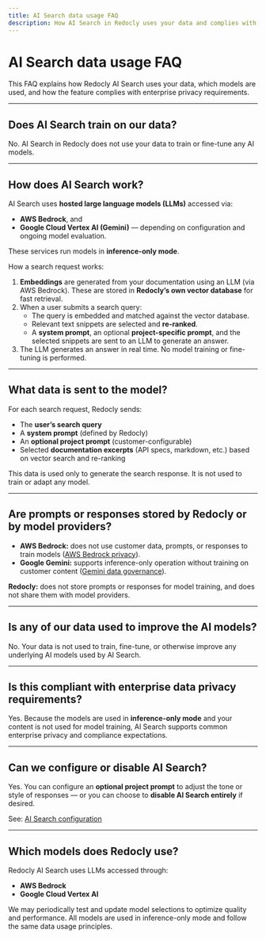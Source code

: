 ```yaml
---
title: AI Search data usage FAQ
description: How AI Search in Redocly uses your data and complies with enterprise privacy requirements
---
```


# AI Search data usage FAQ

This FAQ explains how Redocly AI Search uses your data, which models are used, and how the feature complies with enterprise privacy requirements.

---

## Does AI Search train on our data?

No.
AI Search in Redocly does not use your data to train or fine-tune any AI models.

---

## How does AI Search work?

AI Search uses **hosted large language models (LLMs)** accessed via:
- **AWS Bedrock**, and
- **Google Cloud Vertex AI (Gemini)** — depending on configuration and ongoing model evaluation.

These services run models in **inference-only mode**.

How a search request works:

1. **Embeddings** are generated from your documentation using an LLM (via AWS Bedrock).
  These are stored in **Redocly’s own vector database** for fast retrieval.
2. When a user submits a search query:
    - The query is embedded and matched against the vector database.
    - Relevant text snippets are selected and **re-ranked**.
    - A **system prompt**, an optional **project-specific prompt**, and the selected snippets are sent to an LLM to generate an answer.
3. The LLM generates an answer in real time.
    No model training or fine-tuning is performed.

---

## What data is sent to the model?

For each search request, Redocly sends:

- The **user’s search query**
- A **system prompt** (defined by Redocly)
- An **optional project prompt** (customer-configurable)
- Selected **documentation excerpts** (API specs, markdown, etc.) based on vector search and re-ranking

This data is used only to generate the search response.
It is not used to train or adapt any model.

---

## Are prompts or responses stored by Redocly or by model providers?

- **AWS Bedrock:** does not use customer data, prompts, or responses to train models ([AWS Bedrock privacy](https://aws.amazon.com/bedrock/amazon-models/privacy/)).
- **Google Gemini:** supports inference-only operation without training on customer content ([Gemini data governance](https://cloud.google.com/gemini/docs/discover/data-governance)).

**Redocly:** does not store prompts or responses for model training, and does not share them with model providers.

---

## Is any of our data used to improve the AI models?

No.
Your data is not used to train, fine-tune, or otherwise improve any underlying AI models used by AI Search.

---

## Is this compliant with enterprise data privacy requirements?

Yes.
Because the models are used in **inference-only mode** and your content is not used for model training, AI Search supports common enterprise privacy and compliance expectations.

---

## Can we configure or disable AI Search?

Yes.
You can configure an **optional project prompt** to adjust the tone or style of responses — or you can choose to **disable AI Search entirely** if desired.

See: [AI Search configuration](../config/ai-assistant.md)

---

## Which models does Redocly use?

Redocly AI Search uses LLMs accessed through:

- **AWS Bedrock**
- **Google Cloud Vertex AI**

We may periodically test and update model selections to optimize quality and performance.
All models are used in inference-only mode and follow the same data usage principles.
